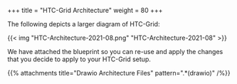 +++
title = "HTC-Grid Architecture"
weight = 80
+++

The following depicts a larger diagram of HTC-Grid:

{{< img "HTC-Architecture-2021-08.png"  "HTC-Architecture-2021-08" >}}


We have attached the blueprint so you can re-use and apply the changes that you decide to apply to your HTC-Grid setup.

{{% attachments title="Drawio Architecture Files" pattern=".*(drawio)" /%}}
